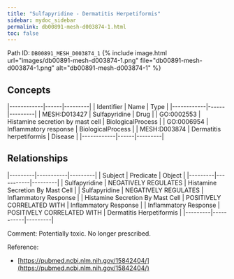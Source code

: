 ```yaml
---
title: "Sulfapyridine - Dermatitis Herpetiformis"
sidebar: mydoc_sidebar
permalink: db00891-mesh-d003874-1.html
toc: false 
---
```



Path ID: `DB00891_MESH_D003874_1`
{% include image.html url="images/db00891-mesh-d003874-1.png" file="db00891-mesh-d003874-1.png" alt="db00891-mesh-d003874-1" %}

## Concepts

|------------|------|---------|
| Identifier | Name | Type    |
|------------|------|---------|
| MESH:D013427 | Sulfapyridine | Drug |
| GO:0002553 | Histamine secretion by mast cell | BiologicalProcess |
| GO:0006954 | Inflammatory response | BiologicalProcess |
| MESH:D003874 | Dermatitis herpetiformis | Disease |
|------------|------|---------|

## Relationships

|---------|-----------|---------|
| Subject | Predicate | Object  |
|---------|-----------|---------|
| Sulfapyridine | NEGATIVELY REGULATES | Histamine Secretion By Mast Cell |
| Sulfapyridine | NEGATIVELY REGULATES | Inflammatory Response |
| Histamine Secretion By Mast Cell | POSITIVELY CORRELATED WITH | Inflammatory Response |
| Inflammatory Response | POSITIVELY CORRELATED WITH | Dermatitis Herpetiformis |
|---------|-----------|---------|

Comment: Potentially toxic. No longer prescribed.

Reference: 
  - [https://pubmed.ncbi.nlm.nih.gov/15842404/](https://pubmed.ncbi.nlm.nih.gov/15842404/)
